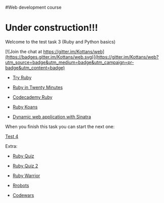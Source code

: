 #Web development course

# Under construction!!!

Welcome to the test task 3 (Ruby and Python basics)


[![Join the chat at https://gitter.im/Kottans/web](https://badges.gitter.im/Kottans/web.svg)](https://gitter.im/Kottans/web?utm_source=badge&utm_medium=badge&utm_campaign=pr-badge&utm_content=badge)


* [Try Ruby](http://tryruby.org/levels/1/challenges/0)

* [Ruby in Twenty Minutes](https://www.ruby-lang.org/en/documentation/quickstart/)

* [Codecademy Ruby](https://www.codecademy.com/learn/ruby)

* [Ruby Koans](http://www.rubykoans.com/)

* [Dynamic web application with Sinatra](https://classroom.udacity.com/courses/ud268/)


When you finish this task you can start the next one:

[Test 4](https://github.com/Kottans/web/blob/master/README04.md)

Extra:

* [Ruby Quiz](http://rubyquiz.com/index.html)

* [Ruby Quiz 2](http://rubyquiz.strd6.com/)

* [Ruby Warrior](https://github.com/ryanb/ruby-warrior)

* [Rrobots](http://rrobots.rubyforge.org/index.html)

* [Codewars](www.codewars.com/r/6YJ8wA)
